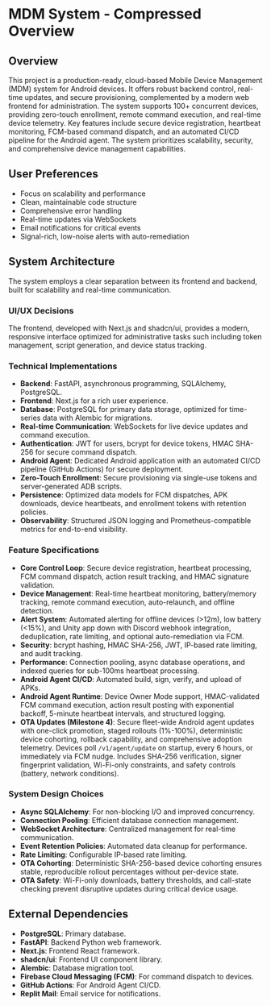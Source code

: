 # MDM System - Compressed Overview

## Overview
This project is a production-ready, cloud-based Mobile Device Management (MDM) system for Android devices. It offers robust backend control, real-time updates, and secure provisioning, complemented by a modern web frontend for administration. The system supports 100+ concurrent devices, providing zero-touch enrollment, remote command execution, and real-time device telemetry. Key features include secure device registration, heartbeat monitoring, FCM-based command dispatch, and an automated CI/CD pipeline for the Android agent. The system prioritizes scalability, security, and comprehensive device management capabilities.

## User Preferences
- Focus on scalability and performance
- Clean, maintainable code structure
- Comprehensive error handling
- Real-time updates via WebSockets
- Email notifications for critical events
- Signal-rich, low-noise alerts with auto-remediation

## System Architecture
The system employs a clear separation between its frontend and backend, built for scalability and real-time communication.

### UI/UX Decisions
The frontend, developed with Next.js and shadcn/ui, provides a modern, responsive interface optimized for administrative tasks such including token management, script generation, and device status tracking.

### Technical Implementations
- **Backend**: FastAPI, asynchronous programming, SQLAlchemy, PostgreSQL.
- **Frontend**: Next.js for a rich user experience.
- **Database**: PostgreSQL for primary data storage, optimized for time-series data with Alembic for migrations.
- **Real-time Communication**: WebSockets for live device updates and command execution.
- **Authentication**: JWT for users, bcrypt for device tokens, HMAC SHA-256 for secure command dispatch.
- **Android Agent**: Dedicated Android application with an automated CI/CD pipeline (GitHub Actions) for secure deployment.
- **Zero-Touch Enrollment**: Secure provisioning via single-use tokens and server-generated ADB scripts.
- **Persistence**: Optimized data models for FCM dispatches, APK downloads, device heartbeats, and enrollment tokens with retention policies.
- **Observability**: Structured JSON logging and Prometheus-compatible metrics for end-to-end visibility.

### Feature Specifications
- **Core Control Loop**: Secure device registration, heartbeat processing, FCM command dispatch, action result tracking, and HMAC signature validation.
- **Device Management**: Real-time heartbeat monitoring, battery/memory tracking, remote command execution, auto-relaunch, and offline detection.
- **Alert System**: Automated alerting for offline devices (>12m), low battery (<15%), and Unity app down with Discord webhook integration, deduplication, rate limiting, and optional auto-remediation via FCM.
- **Security**: bcrypt hashing, HMAC SHA-256, JWT, IP-based rate limiting, and audit tracking.
- **Performance**: Connection pooling, async database operations, and indexed queries for sub-100ms heartbeat processing.
- **Android Agent CI/CD**: Automated build, sign, verify, and upload of APKs.
- **Android Agent Runtime**: Device Owner Mode support, HMAC-validated FCM command execution, action result posting with exponential backoff, 5-minute heartbeat intervals, and structured logging.
- **OTA Updates (Milestone 4)**: Secure fleet-wide Android agent updates with one-click promotion, staged rollouts (1%-100%), deterministic device cohorting, rollback capability, and comprehensive adoption telemetry. Devices poll `/v1/agent/update` on startup, every 6 hours, or immediately via FCM nudge. Includes SHA-256 verification, signer fingerprint validation, Wi-Fi-only constraints, and safety controls (battery, network conditions).

### System Design Choices
- **Async SQLAlchemy**: For non-blocking I/O and improved concurrency.
- **Connection Pooling**: Efficient database connection management.
- **WebSocket Architecture**: Centralized management for real-time communication.
- **Event Retention Policies**: Automated data cleanup for performance.
- **Rate Limiting**: Configurable IP-based rate limiting.
- **OTA Cohorting**: Deterministic SHA-256-based device cohorting ensures stable, reproducible rollout percentages without per-device state.
- **OTA Safety**: Wi-Fi-only downloads, battery thresholds, and call-state checking prevent disruptive updates during critical device usage.

## External Dependencies
- **PostgreSQL**: Primary database.
- **FastAPI**: Backend Python web framework.
- **Next.js**: Frontend React framework.
- **shadcn/ui**: Frontend UI component library.
- **Alembic**: Database migration tool.
- **Firebase Cloud Messaging (FCM)**: For command dispatch to devices.
- **GitHub Actions**: For Android Agent CI/CD.
- **Replit Mail**: Email service for notifications.